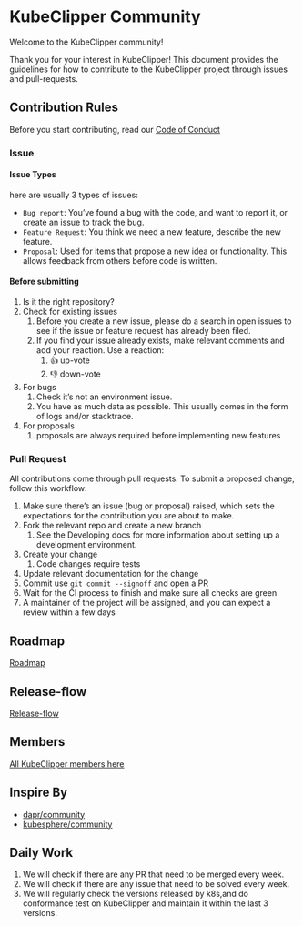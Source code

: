 # KubeClipper Community

Welcome to the KubeClipper community!

Thank you for your interest in KubeClipper! This document provides the guidelines for how to contribute to the KubeClipper project through issues and pull-requests.

## Contribution Rules

Before you start contributing, read our [Code of Conduct](code-of-conduct.md)

### Issue

#### Issue Types
here are usually 3 types of issues:

* `Bug report`: You’ve found a bug with the code, and want to report it, or create an issue to track the bug.
* `Feature Request`: You think we need a new feature, describe the new feature.
* `Proposal`: Used for items that propose a new idea or functionality. This allows feedback from others before code is written.

#### Before submitting

1. Is it the right repository?
2. Check for existing issues
   1. Before you create a new issue, please do a search in open issues to see if the issue or feature request has already been filed.
   2. If you find your issue already exists, make relevant comments and add your reaction. Use a reaction:
      1. 👍 up-vote
      2. 👎 down-vote
3. For bugs
   1. Check it’s not an environment issue.
   2. You have as much data as possible. This usually comes in the form of logs and/or stacktrace.
4. For proposals
   1. proposals are always required before implementing new features

### Pull Request

All contributions come through pull requests. To submit a proposed change, follow this workflow:

1. Make sure there’s an issue (bug or proposal) raised, which sets the expectations for the contribution you are about to make.
2. Fork the relevant repo and create a new branch
   1. See the Developing docs for more information about setting up a development environment.
3. Create your change
   1. Code changes require tests
4. Update relevant documentation for the change
5. Commit use `git commit --signoff` and open a PR
6. Wait for the CI process to finish and make sure all checks are green
7. A maintainer of the project will be assigned, and you can expect a review within a few days

## Roadmap

[Roadmap](Roadmap.md)

## Release-flow

[Release-flow](Release-flow.md)

## Members

[All KubeClipper members here](members.md)

## Inspire By

* [dapr/community](https://github.com/dapr/community)
* [kubesphere/community](https://github.com/kubesphere/community)

## Daily Work

1. We will check if there are any PR that need to be merged every week.
2. We will check if there are any issue that need to be solved every week.
3. We will regularly check the versions released by k8s,and do conformance test on KubeClipper and maintain it within the last 3 versions.
